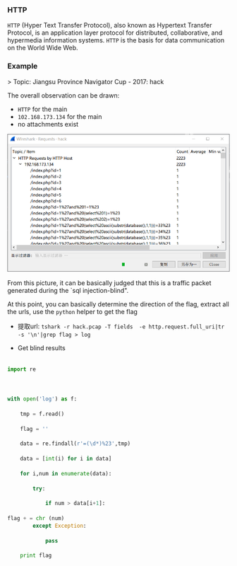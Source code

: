 ### HTTP



`HTTP` (Hyper Text Transfer Protocol), also known as Hypertext Transfer Protocol, is an application layer protocol for distributed, collaborative, and hypermedia information systems. `HTTP` is the basis for data communication on the World Wide Web.


### Example


&gt; Topic: Jiangsu Province Navigator Cup - 2017: hack


The overall observation can be drawn:


- `HTTP` for the main
- `102.168.173.134` for the main
- no attachments exist


![linghang_hack](./figure/linghang_hack.png)


From this picture, it can be basically judged that this is a traffic packet generated during the `sql injection-blind&quot;.


At this point, you can basically determine the direction of the flag, extract all the urls, use the `python` helper to get the flag


- 提取url: `tshark -r hack.pcap -T fields  -e http.request.full_uri|tr -s '\n'|grep flag > log`

- Get blind results


```python

import re



with open('log') as f:

    tmp = f.read()

    flag = ''

    data = re.findall(r'=(\d*)%23',tmp)

    data = [int(i) for i in data]

    for i,num in enumerate(data):

        try:

            if num > data[i+1]:

flag + = chr (num)
        except Exception:

            pass

    print flag

```